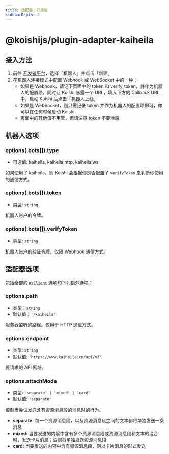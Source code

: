 ```yaml
---
title: 适配器：开黑啦
sidebarDepth: 2
---
```


# @koishijs/plugin-adapter-kaiheila

## 接入方法

1. 前往 [开发者平台](https://developer.kaiheila.cn/)，选择「机器人」并点击「新建」
2. 在机器人连接模式中配置 Webhook 或 WebSocket 中的一种：
    - 如果是 Webhook，请记下页面中的 token 和 verify_token，并作为机器人的配置项，同时让 Koishi 暴露一个 URL，填入下方的 Callback URL 中，启动 Koishi 后点击「机器人上线」
    - 如果是 WebSocket，则只需记录 token 并作为机器人的配置项即可，你可以在任何时候启动 Koishi
    - 页面中的其他值不用管，但请注意 token 不要泄露

## 机器人选项

### options(.bots[]).type

- 可选值: kaiheila, kaiheila:http, kaiheila:ws

如果使用了 kaiheila，则 Koishi 会根据你是否配置了 `verifyToken` 来判断你使用的通信方式。

### options(.bots[]).token

- 类型: `string`

机器人账户的令牌。

### options(.bots[]).verifyToken

- 类型: `string`

机器人账户的验证令牌。仅限 Webhook 通信方式。

## 适配器选项

包括全部的 [`WsClient`](../adapter.md#类-adapter-wsclient) 选项和下列额外选项：

### options.path

- 类型：`string`
- 默认值：`'/kaiheila'`

服务器监听的路径。仅用于 HTTP 通信方式。

### options.endpoint

- 类型: `string`
- 默认值: `'https://www.kaiheila.cn/api/v3'`

要请求的 API 网址。

### options.attachMode

- 类型: `'separate' | 'mixed' | 'card'`
- 默认值: `'separate'`

控制当尝试发送含有[资源消息段](../segment.md#资源消息段)的消息时的行为。

- **separate:** 每一个资源消息段，以及资源消息段之间的文本都将单独发送一条消息
- **mixed:** 当要发送的内容中含有多个资源消息段或资源消息段和文本的混合时，发送卡片消息；否则将单独发送资源消息段
- **card:** 当要发送的内容中含有资源消息段，则以卡片消息的形式发送
